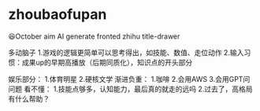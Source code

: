 # zhoubaofupan
😆October aim
    AI generate fronted
    zhihu title-drawer

多动脑子
    1.游戏的逻辑更简单可以思考得出，如技能、数值、走位动作
    2.输入习惯：成果up的早期高播放（后期同质化），知识点的开头部分

娱乐部分：
    1.体育明星
    2.硬核文学
渐进负重：
    1.咖啡
    2.会用AWS
    3.会用GPT问问题
看不懂：
    1.技能点够多，认知能力，最后真的就走的远吗
    2.过去了，高格局有什么帮助？

